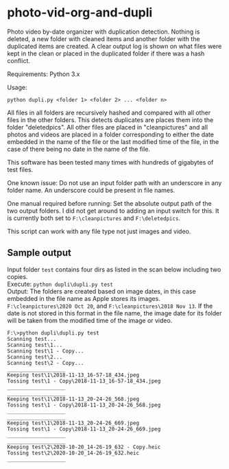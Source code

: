 # photo-vid-org-and-dupli
Photo video by-date organizer with duplication detection. Nothing is deleted, a new folder with cleaned items and another folder with the duplicated items are created. A clear output log is shown on what files were kept in the clean or placed in the duplicated folder if there was a hash conflict.

Requirements: Python 3.x

Usage: 

`python dupli.py <folder 1> <folder 2> ... <folder n> `  
   
All files in all folders are recursively hashed and compared with all other files in the other folders. This detects duplicates are places them into the folder "deletedpics". All other files are placed in "cleanpictures" and all photos and videos are placed in a folder corresponding to either the date embedded in the name of the file or the last modified time of the file, in the case of there being no date in the name of the file.  

This software has been tested many times with hundreds of gigabytes of test files. 

One known issue: 
Do not use an input folder path with an underscore in any folder name. An underscore could be present in file names. 

One manual required before running: 
Set the absolute output path of the two output folders. I did not get around to adding an input switch for this. It is currently both set to `F:\cleanpictures` and `F:\deletedpics`.  
  
This script can work with any file type not just images and video.  

## Sample output
Input folder `test` contains four dirs as listed in the scan below including two copies.  
Execute: `python dupli\dupli.py test`  
Output: The folders are created based on image dates, in this case embedded in the file name as Apple stores its images. `F:\cleanpictures\2020 Oct 20`, and `F:\cleanpictures\2018 Nov 13`. If the date is not stored in this format in the file name, the image date for its folder will be taken from the modified time of the image or video.

~~~
F:\>python dupli\dupli.py test
Scanning test...
Scanning test\1...
Scanning test\1 - Copy...
Scanning test\2...
Scanning test\2 - Copy...
___________________
Keeping test\1\2018-11-13_16-57-18_434.jpeg
Tossing test\1 - Copy\2018-11-13_16-57-18_434.jpeg
___________________
___________________
Keeping test\1\2018-11-13_20-24-26_568.jpeg
Tossing test\1 - Copy\2018-11-13_20-24-26_568.jpeg
___________________
___________________
Keeping test\1\2018-11-13_20-24-26_669.jpeg
Tossing test\1 - Copy\2018-11-13_20-24-26_669.jpeg
___________________
___________________
Keeping test\2\2020-10-20_14-26-19_632 - Copy.heic
Tossing test\2\2020-10-20_14-26-19_632.heic
___________________
~~~


